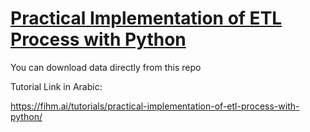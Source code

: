 # [Practical Implementation of ETL Process with Python](https://fihm.ai/tutorials/practical-implementation-of-etl-process-with-python/)

You can download data directly from this repo

Tutorial Link in Arabic:

https://fihm.ai/tutorials/practical-implementation-of-etl-process-with-python/
